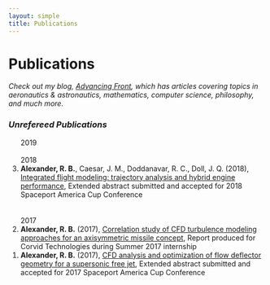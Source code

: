 ```yaml
---
layout: simple
title: Publications
---
```


<style>
.hero-body .column {
	margin-bottom: 180px;
}

.hero-body .tagline {
	font-size: 18px;
	margin-top: 5px;
}
</style>

# Publications

*Check out my blog, <a href="https://medium.com/r-b-alexanders-blog" target="_blank">Advancing Front</a>, which has articles covering topics in aeronautics & astronautics, mathematics, computer science, philosophy, and much more.*

### *Unrefereed Publications*

<ol reversed>
  <span class="tag is-small">2019</span>
  <br>
  <br>
  <span class="tag is-small">2018</span>
  <li><b>Alexander, R. B.</b>, Caesar, J. M., Doddanavar, R. C., Doll, J. Q. (2018), <a href="http://rbalexander.me/publications/2018_integrated_flight_modeling.pdf" target="_blank">Integrated flight modeling: trajectory analysis and hybrid engine performance</a>, Extended abstract submitted and accepted for 2018 Spaceport America Cup Conference </li>
  <br>
  <br>
  <span class="tag is-small">2017</span>
  <li><b>Alexander, R. B.</b> (2017), <a href="http://rbalexander.me/publications/2017_correlation_study.pdf" target="_blank">Correlation study of CFD turbulence modeling approaches for an axisymmetric missile concept</a>, Report produced for Corvid Technologies during Summer 2017 internship</li>
  <li><b>Alexander, R. B.</b> (2017), <a href="http://rbalexander.me/publications/2017_cfd_analysis_and_optimization.pdf" target="_blank">CFD analysis and optimization of flow deflector geometry for a supersonic free jet</a>, Extended abstract submitted and accepted for 2017 Spaceport America Cup Conference</li>
</ol>